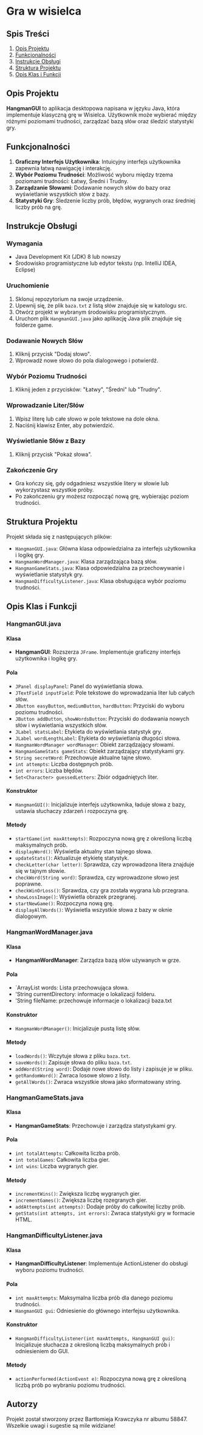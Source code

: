 # Gra w wisielca
## Spis Treści

1. [Opis Projektu](#opis-projektu)
2. [Funkcjonalności](#funkcjonalności)
3. [Instrukcje Obsługi](#instrukcje-obsługi)
4. [Struktura Projektu](#struktura-projektu)
5. [Opis Klas i Funkcji](#opis-klas-i-funkcji)

## Opis Projektu

**HangmanGUI** to aplikacja desktopowa napisana w języku Java, która implementuje klasyczną grę w Wisielca. Użytkownik może wybierać między różnymi poziomami trudności, zarządzać bazą słów oraz śledzić statystyki gry.

## Funkcjonalności

1. **Graficzny Interfejs Użytkownika**: Intuicyjny interfejs użytkownika zapewnia łatwą nawigację i interakcję.
2. **Wybór Poziomu Trudności**: Możliwość wyboru między trzema poziomami trudności: Łatwy, Średni i Trudny.
3. **Zarządzanie Słowami**: Dodawanie nowych słów do bazy oraz wyświetlanie wszystkich słów z bazy.
4. **Statystyki Gry**: Śledzenie liczby prób, błędów, wygranych oraz średniej liczby prób na grę.

## Instrukcje Obsługi

### Wymagania

- Java Development Kit (JDK) 8 lub nowszy
- Środowisko programistyczne lub edytor tekstu (np. IntelliJ IDEA, Eclipse)

### Uruchomienie

1. Sklonuj repozytorium na swoje urządzenie.
2. Upewnij się, że plik `baza.txt` z listą słów znajduje się w katologu src.
3. Otwórz projekt w wybranym środowisku programistycznym.
4. Uruchom plik `HangmanGUI.java` jako aplikację Java plik znajduje się folderze game.

### Dodawanie Nowych Słów

1. Kliknij przycisk "Dodaj słowo".
2. Wprowadź nowe słowo do pola dialogowego i potwierdź.

### Wybór Poziomu Trudności

1. Kliknij jeden z przycisków: "Łatwy", "Średni" lub "Trudny".

### Wprowadzanie Liter/Słów

1. Wpisz literę lub całe słowo w pole tekstowe na dole okna.
2. Naciśnij klawisz Enter, aby potwierdzić.

### Wyświetlanie Słów z Bazy

1. Kliknij przycisk "Pokaż słowa".

### Zakończenie Gry

- Gra kończy się, gdy odgadniesz wszystkie litery w słowie lub wykorzystasz wszystkie próby.
- Po zakończeniu gry możesz rozpocząć nową grę, wybierając poziom trudności.

## Struktura Projektu

Projekt składa się z następujących plików:
- `HangmanGUI.java`: Główna klasa odpowiedzialna za interfejs użytkownika i logikę gry.
- `HangmanWordManager.java`: Klasa zarządzająca bazą słów.
- `HangmanGameStats.java`: Klasa odpowiedzialna za przechowywanie i wyświetlanie statystyk gry.
- `HangmanDifficultyListener.java`: Klasa obsługująca wybór poziomu trudności.

## Opis Klas i Funkcji

### HangmanGUI.java

#### Klasa

- **HangmanGUI**: Rozszerza `JFrame`. Implementuje graficzny interfejs użytkownika i logikę gry.

#### Pola

- `JPanel displayPanel`: Panel do wyświetlania słowa.
- `JTextField inputField`: Pole tekstowe do wprowadzania liter lub całych słów.
- `JButton easyButton`, `mediumButton`, `hardButton`: Przyciski do wyboru poziomu trudności.
- `JButton addButton`, `showWordsButton`: Przyciski do dodawania nowych słów i wyświetlania wszystkich słów.
- `JLabel statsLabel`: Etykieta do wyświetlania statystyk gry.
- `JLabel wordLengthLabel`: Etykieta do wyświetlania długości słowa.
- `HangmanWordManager wordManager`: Obiekt zarządzający słowami.
- `HangmanGameStats gameStats`: Obiekt zarządzający statystykami gry.
- `String secretWord`: Przechowuje aktualne tajne słowo.
- `int attempts`: Liczba dostępnych prób.
- `int errors`: Liczba błędów.
- `Set<Character> guessedLetters`: Zbiór odgadniętych liter.

#### Konstruktor

- `HangmanGUI()`: Inicjalizuje interfejs użytkownika, ładuje słowa z bazy, ustawia słuchaczy zdarzeń i rozpoczyna grę.

#### Metody

- `startGame(int maxAttempts)`: Rozpoczyna nową grę z określoną liczbą maksymalnych prób.
- `displayWord()`: Wyświetla aktualny stan tajnego słowa.
- `updateStats()`: Aktualizuje etykietę statystyk.
- `checkLetter(char letter)`: Sprawdza, czy wprowadzona litera znajduje się w tajnym słowie.
- `checkWord(String word)`: Sprawdza, czy wprowadzone słowo jest poprawne.
- `checkWinOrLoss()`: Sprawdza, czy gra została wygrana lub przegrana.
- `showLossImage()`: Wyświetla obrazek przegranej.
- `startNewGame()`: Rozpoczyna nową grę.
- `displayAllWords()`: Wyświetla wszystkie słowa z bazy w oknie dialogowym.

### HangmanWordManager.java

#### Klasa

- **HangmanWordManager**: Zarządza bazą słów używanych w grze.

#### Pola

- `ArrayList<String> words: Lista przechowująca słowa.
- 'String currentDirectory: informacje o lokalizacji folderu.
- 'String fileName: przechowuje informacje o lokalizacji baza.txt
#### Konstruktor

- `HangmanWordManager()`: Inicjalizuje pustą listę słów.

#### Metody

- `loadWords()`: Wczytuje słowa z pliku `baza.txt`.
- `saveWords()`: Zapisuje słowa do pliku `baza.txt`.
- `addWord(String word)`: Dodaje nowe słowo do listy i zapisuje je w pliku.
- `getRandomWord()`: Zwraca losowe słowo z listy.
- `getAllWords()`: Zwraca wszystkie słowa jako sformatowany string.

### HangmanGameStats.java

#### Klasa

- **HangmanGameStats**: Przechowuje i zarządza statystykami gry.

#### Pola

- `int totalAttempts`: Całkowita liczba prób.
- `int totalGames`: Całkowita liczba gier.
- `int wins`: Liczba wygranych gier.

#### Metody

- `incrementWins()`: Zwiększa liczbę wygranych gier.
- `incrementGames()`: Zwiększa liczbę rozegranych gier.
- `addAttempts(int attempts)`: Dodaje próby do całkowitej liczby prób.
- `getStats(int attempts, int errors)`: Zwraca statystyki gry w formacie HTML.

### HangmanDifficultyListener.java

#### Klasa

- **HangmanDifficultyListener**: Implementuje ActionListener do obsługi wyboru poziomu trudności.

#### Pola

- `int maxAttempts`: Maksymalna liczba prób dla danego poziomu trudności.
- `HangmanGUI gui`: Odniesienie do głównego interfejsu użytkownika.

#### Konstruktor

- `HangmanDifficultyListener(int maxAttempts, HangmanGUI gui)`: Inicjalizuje słuchacza z określoną liczbą maksymalnych prób i odniesieniem do GUI.

#### Metody

- `actionPerformed(ActionEvent e)`: Rozpoczyna nową grę z określoną liczbą prób po wybraniu poziomu trudności.

## Autorzy

Projekt został stworzony przez Bartłomieja Krawczyka nr albumu 58847. Wszelkie uwagi i sugestie są mile widziane!
